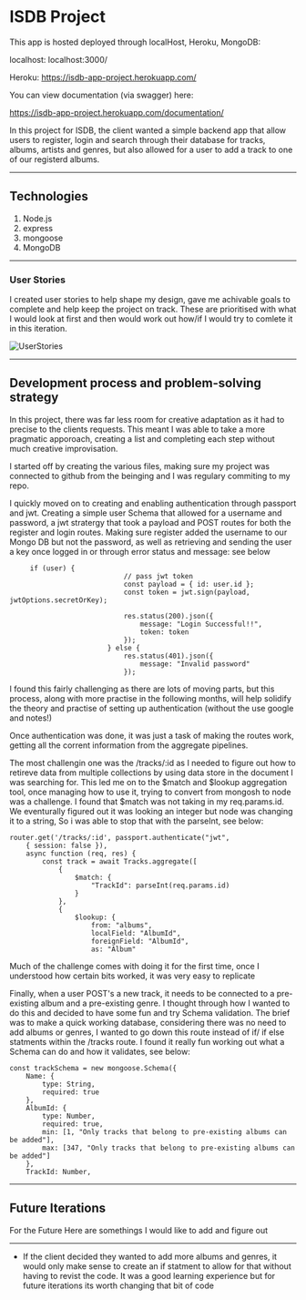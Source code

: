 # ISDB Project

This app is hosted deployed through localHost, Heroku, MongoDB:

localhost: localhost:3000/

Heroku: https://isdb-app-project.herokuapp.com/

You can view documentation (via swagger) here:

https://isdb-app-project.herokuapp.com/documentation/


In this project for ISDB, the client wanted a simple backend app that allow users to register, login and search through their database for 
tracks, albums, artists and genres, but also allowed for a user to add a track to one of our registerd albums.

---

## Technologies

1. Node.js
2. express
3. mongoose
4. MongoDB

---

### User Stories

I created user stories to help shape my design, gave me achivable goals to complete and help keep the project on track.
These are prioritised with what I would look at first and then would work out how/if I would try to comlete it in this iteration.

![UserStories]()


---

## Development process and problem-solving strategy

In this project, there was far less room for creative adaptation as it had to precise to the clients requests. This meant I was able to 
take a more pragmatic apporoach, creating a list and completing each step without much creative improvisation.

I started off by creating the various files, making sure my project was connected to github from the beinging and I was regulary 
commiting to my repo. 

I quickly moved on to creating and enabling authentication through passport and jwt. 
Creating a simple user Schema that allowed for a username and password, a jwt stratergy that took a payload and POST routes
for both the register and login routes. Making sure register added the username to our Mongo DB but not the password, as well as retrieving and sending
the user a key once logged in or through error status and message: see below

```
     if (user) {
                            // pass jwt token
                            const payload = { id: user.id };
                            const token = jwt.sign(payload, jwtOptions.secretOrKey);

                            res.status(200).json({
                                message: "Login Successful!!",
                                token: token
                            });
                        } else {
                            res.status(401).json({
                                message: "Invalid password"
                            });
```

I found this fairly challenging as there are lots of moving parts, but this process, along with more practise in the following months, will help solidify the theory and practise of setting up authentication (without the use google and notes!)

Once authentication was done, it was just a task of making the routes work, getting all the corrent information from the aggregate pipelines. 

The most challengin one was the /tracks/:id as I needed to figure out how to retireve data from multiple collections by using data store in the document I was searching for. This led me on to the $match and $lookup aggregation tool, once managing how to use it, trying to convert from mongosh to node was a challenge. I found that $match was not taking in my req.params.id. We eventurally figured out it was looking an integer but node was changing it to a string, So i was able to stop that with the parseInt, see below:

```
router.get('/tracks/:id', passport.authenticate("jwt",
    { session: false }),
    async function (req, res) {
        const track = await Tracks.aggregate([
            {
                $match: {
                    "TrackId": parseInt(req.params.id)
                }
            },
            {
                $lookup: {
                    from: "albums",
                    localField: "AlbumId",
                    foreignField: "AlbumId",
                    as: "Album"
```


Much of the challenge comes with doing it for the first time, once I understood how certain bits worked, it was very easy to replicate


Finally, when a user POST's a new track, it needs to be connected to a pre-existing album and a pre-existing genre. I thought through how I wanted to do this and decided to have some fun and try Schema validation. The brief was to make a quick working database, considering there was no need to add albums or genres, I wanted to go down this route instead of if/ if else statments within the /tracks route. I found it really fun working out what a Schema can do and how it validates, see below:


```
const trackSchema = new mongoose.Schema({
    Name: {
        type: String,
        required: true
    },
    AlbumId: {
        type: Number,
        required: true,
        min: [1, "Only tracks that belong to pre-existing albums can be added"],
        max: [347, "Only tracks that belong to pre-existing albums can be added"]
    },
    TrackId: Number,
```

---

## Future Iterations

For the Future Here are somethings I would like to add and figure out

---

- If the client decided they wanted to add more albums and genres, it would only make sense to create an if statment to allow for that without having to revist the code. It was a good learning experience but for future iterations its worth changing that bit of code



